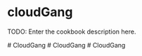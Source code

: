 # cloudGang

TODO: Enter the cookbook description here.

#   C l o u d G a n g  
 #   C l o u d G a n g  
 #   C l o u d G a n g  
 